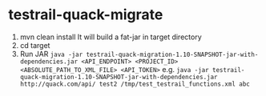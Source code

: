 # testrail-quack-migrate
1. mvn clean install
It will build a fat-jar in target directory
2. cd target
3. Run JAR
```java -jar testrail-quack-migration-1.10-SNAPSHOT-jar-with-dependencies.jar <API_ENDPOINT> <PROJECT_ID> <ABSOLUTE_PATH_TO_XML_FILE> <API_TOKEN>```
e.g.
```java -jar testrail-quack-migration-1.10-SNAPSHOT-jar-with-dependencies.jar http://quack.com/api/ test2 /tmp/test_testrail_functions.xml abc```
